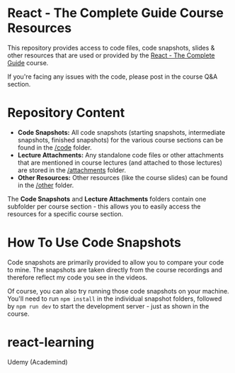 # React - The Complete Guide Course Resources

This repository provides access to code files, code snapshots, slides & other resources that are used or provided by the [React - The Complete Guide](https://acad.link/reactjs) course.

If you're facing any issues with the code, please post in the course Q&A section.

# Repository Content

- **Code Snapshots:** All code snapshots (starting snapshots, intermediate snapshots, finished snapshots) for the various course sections can be found in the [/code](/code/) folder.
- **Lecture Attachments:** Any standalone code files or other attachments that are mentioned in course lectures (and attached to those lectures) are stored in the [/attachments](/attachments/) folder.
- **Other Resources:** Other resources (like the course slides) can be found in the [/other](/other/) folder.

The **Code Snapshots** and **Lecture Attachments** folders contain one subfolder per course section - this allows you to easily access the resources for a specific course section.

# How To Use Code Snapshots

Code snapshots are primarily provided to allow you to compare your code to mine. The snapshots are taken directly from the course recordings and therefore reflect my code you see in the videos.

Of course, you can also try running those code snapshots on your machine. You'll need to run `npm install` in the individual snapshot folders, followed by `npm run dev` to start the development server - just as shown in the course.

# react-learning
Udemy (Academind)
